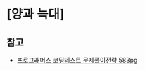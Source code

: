 # [양과 늑대]

## 참고

- [프로그래머스 코딩테스트 문제풀이전략 583pg](https://github.com/gilbutITbook/080337/blob/main/13장/양과늑대.java)

